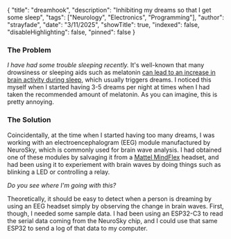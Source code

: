 {
"title": "dreamhook",
"description": "Inhibiting my dreams so that I get some sleep",
"tags": ["Neurology", "Electronics", "Programming"],
"author": "strayfade",
"date": "3/11/2025",
"showTitle": true,
"indexed": false,
"disableHighlighting": false,
"pinned": false
}

### The Problem
*I have had some trouble sleeping recently.* It's well-known that many drowsiness or sleeping aids such as melatonin [can lead to an increase in brain activity during sleep](https://health.clevelandclinic.org/does-melatonin-cause-bad-dreams), which usually triggers dreams. I noticed this myself when I started having 3-5 dreams per night at times when I had taken the recommended amount of melatonin. As you can imagine, this is pretty annoying.

### The Solution
Coincidentally, at the time when I started having too many dreams, I was working with an electroencephalogram (EEG) module manufactured by NeuroSky, which is commonly used for brain wave analysis. I had obtained one of these modules by salvaging it from a [Mattel MindFlex](https://en.wikipedia.org/wiki/Mindflex) headset, and had been using it to experiement with brain waves by doing things such as blinking a LED or controlling a relay.

*Do you see where I'm going with this?*

Theoretically, it should be easy to detect when a person is dreaming by using an EEG headset simply by observing the change in brain waves. First, though, I needed some sample data. I had been using an ESP32-C3 to read the serial data coming from the NeuroSky chip, and I could use that same ESP32 to send a log of that data to my computer.